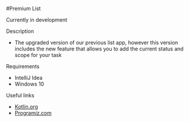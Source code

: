 #Premium List

Currently in development

Description
* The upgraded version of our previous list app, however this version includes the new feature that allows you to add the current status and scope for your task

Requirements
* IntelliJ Idea
* Windows 10

Useful links
* [Kotlin.org](https://kotlinlang.org/docs/reference/classes.html)
* [Programiz.com](https://www.programiz.com/kotlin-programming/class-objects)